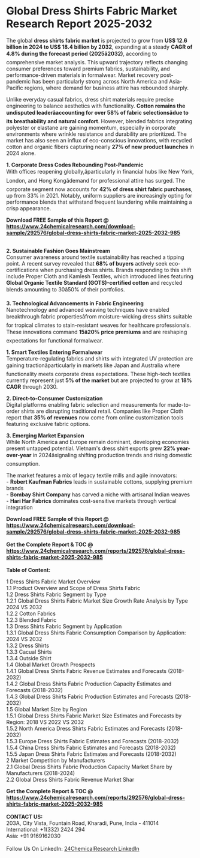 <h1>Global Dress Shirts Fabric Market Research Report 2025-2032</h1><p>The global <strong>dress shirts fabric market</strong> is projected to grow from <strong>US$ 12.6 billion in 2024 to US$ 18.4 billion by 2032</strong>, expanding at a steady <strong>CAGR of 4.8% during the forecast period (2025â2032)</strong>, according to comprehensive market analysis. This upward trajectory reflects changing consumer preferences toward premium fabrics, sustainability, and performance-driven materials in formalwear. Market recovery post-pandemic has been particularly strong across North America and Asia-Pacific regions, where demand for business attire has rebounded sharply.</p><p>Unlike everyday casual fabrics, dress shirt materials require precise engineering to balance aesthetics with functionality. <strong>Cotton remains the undisputed leaderâaccounting for over 58% of fabric selectionsâdue to its breathability and natural comfort</strong>. However, blended fabrics integrating polyester or elastane are gaining momentum, especially in corporate environments where wrinkle resistance and durability are prioritized. The market has also seen an influx of eco-conscious innovations, with recycled cotton and organic fibers capturing nearly <strong>27% of new product launches</strong> in 2024 alone.</p><p><strong>1. Corporate Dress Codes Rebounding Post-Pandemic</strong><br>
With offices reopening globally,âparticularly in financial hubs like New York, London, and Hong Kongâdemand for professional attire has surged. The corporate segment now accounts for <strong>42% of dress shirt fabric purchases</strong>, up from 33% in 2021. Notably, uniform suppliers are increasingly opting for performance blends that withstand frequent laundering while maintaining a crisp appearance.</p><div><b>Download FREE Sample of this Report @ 
            <a href="https://www.24chemicalresearch.com/download-sample/292576/global-dress-shirts-fabric-market-2025-2032-985">
            https://www.24chemicalresearch.com/download-sample/292576/global-dress-shirts-fabric-market-2025-2032-985</a></b></div><br><p><strong>2. Sustainable Fashion Goes Mainstream</strong><br>
Consumer awareness around textile sustainability has reached a tipping point. A recent survey revealed that <strong>68% of buyers</strong> actively seek eco-certifications when purchasing dress shirts. Brands responding to this shift include Proper Cloth and Kamlesh Textiles, which introduced lines featuring <strong>Global Organic Textile Standard (GOTS)-certified cotton</strong> and recycled blends amounting to 30â50% of their portfolios.</p><p><strong>3. Technological Advancements in Fabric Engineering</strong><br>
Nanotechnology and advanced weaving techniques have enabled breakthrough fabric propertiesâfrom moisture-wicking dress shirts suitable for tropical climates to stain-resistant weaves for healthcare professionals. These innovations command <strong>15â20% price premiums</strong> and are reshaping expectations for functional formalwear.</p><p><strong>1. Smart Textiles Entering Formalwear</strong><br>
Temperature-regulating fabrics and shirts with integrated UV protection are gaining tractionâparticularly in markets like Japan and Australia where functionality meets corporate dress expectations. These high-tech textiles currently represent just <strong>5% of the market</strong> but are projected to grow at <strong>18% CAGR</strong> through 2030.</p><p><strong>2. Direct-to-Consumer Customization</strong><br>
Digital platforms enabling fabric selection and measurements for made-to-order shirts are disrupting traditional retail. Companies like Proper Cloth report that <strong>35% of revenues</strong> now come from online customization tools featuring exclusive fabric options.</p><p><strong>3. Emerging Market Expansion</strong><br>
While North America and Europe remain dominant, developing economies present untapped potential. Vietnam's dress shirt exports grew <strong>22% year-over-year</strong> in 2024âsignaling shifting production trends and rising domestic consumption.</p><p>The market features a mix of legacy textile mills and agile innovators:<br>
- <strong>Robert Kaufman Fabrics</strong> leads in sustainable cottons, supplying premium brands<br>
- <strong>Bombay Shirt Company</strong> has carved a niche with artisanal Indian weaves<br>
- <strong>Hari Har Fabrics</strong> dominates cost-sensitive markets through vertical integration</p><div><b>Download FREE Sample of this Report @ 
            <a href="https://www.24chemicalresearch.com/download-sample/292576/global-dress-shirts-fabric-market-2025-2032-985">
            https://www.24chemicalresearch.com/download-sample/292576/global-dress-shirts-fabric-market-2025-2032-985</a></b></div><br><div><b>Get the Complete Report & TOC @ 
            <a href="https://www.24chemicalresearch.com/reports/292576/global-dress-shirts-fabric-market-2025-2032-985">
            https://www.24chemicalresearch.com/reports/292576/global-dress-shirts-fabric-market-2025-2032-985</a></b></div><br>
            <b>Table of Content:</b><p>1 Dress Shirts Fabric Market Overview<br />
    1.1 Product Overview and Scope of Dress Shirts Fabric<br />
    1.2 Dress Shirts Fabric Segment by Type<br />
        1.2.1 Global Dress Shirts Fabric Market Size Growth Rate Analysis by Type 2024 VS 2032<br />
        1.2.2 Cotton Fabrics<br />
        1.2.3 Blended Fabric<br />
    1.3 Dress Shirts Fabric Segment by Application<br />
        1.3.1 Global Dress Shirts Fabric Consumption Comparison by Application: 2024 VS 2032<br />
        1.3.2 Dress Shirts<br />
        1.3.3 Cacual Shirts<br />
        1.3.4 Outside Shirt<br />
    1.4 Global Market Growth Prospects<br />
        1.4.1 Global Dress Shirts Fabric Revenue Estimates and Forecasts (2018-2032)<br />
        1.4.2 Global Dress Shirts Fabric Production Capacity Estimates and Forecasts (2018-2032)<br />
        1.4.3 Global Dress Shirts Fabric Production Estimates and Forecasts (2018-2032)<br />
    1.5 Global Market Size by Region<br />
        1.5.1 Global Dress Shirts Fabric Market Size Estimates and Forecasts by Region: 2018 VS 2022 VS 2032<br />
        1.5.2 North America Dress Shirts Fabric Estimates and Forecasts (2018-2032)<br />
        1.5.3 Europe Dress Shirts Fabric Estimates and Forecasts (2018-2032)<br />
        1.5.4 China Dress Shirts Fabric Estimates and Forecasts (2018-2032)<br />
        1.5.5 Japan Dress Shirts Fabric Estimates and Forecasts (2018-2032)<br />
2 Market Competition by Manufacturers<br />
    2.1 Global Dress Shirts Fabric Production Capacity Market Share by Manufacturers (2018-2024)<br />
    2.2 Global Dress Shirts Fabric Revenue Market Shar</p><div><b>Get the Complete Report & TOC @ 
            <a href="https://www.24chemicalresearch.com/reports/292576/global-dress-shirts-fabric-market-2025-2032-985">
            https://www.24chemicalresearch.com/reports/292576/global-dress-shirts-fabric-market-2025-2032-985</a></b></div><br><b>CONTACT US:</b><br>
            203A, City Vista, Fountain Road, Kharadi, Pune, India - 411014<br>
            International: +1(332) 2424 294<br>
            Asia: +91 9169162030 <br><br>
            Follow Us On LinkedIn: <a href="https://www.linkedin.com/company/24chemicalresearch/">24ChemicalResearch LinkedIn</a>